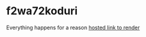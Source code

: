# f2wa72koduri
Everything happens for a reason 
[hosted link to render ](https://server-utjw.onrender.com)
